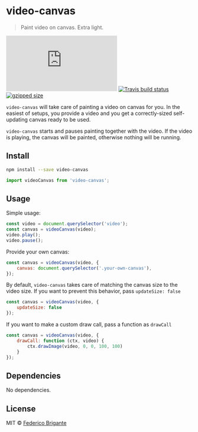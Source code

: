 # video-canvas

> Paint video on canvas. Extra light.

[![gzipped size](https://badges.herokuapp.com/size/github/bfred-it/video-canvas/master/dist/video-canvas.browser.js?gzip=true&label=gzipped%20size)](#readme)
[![Travis build status](https://api.travis-ci.org/bfred-it/video-canvas.svg?branch=master)](https://travis-ci.org/bfred-it/video-canvas)
[![gzipped size](https://img.shields.io/npm/v/video-canvas.svg)](https://www.npmjs.com/package/video-canvas) 

`video-canvas` will take care of painting a video on canvas for you. In the easiest of setups, you provide a video and you get a correctly-sized self-updating canvas ready to be used.

`video-canvas` starts and pauses painting together with the video. If the video is playing, the canvas will be painted, otherwise nothing will be running.

## Install

```sh
npm install --save video-canvas
```

```js
import videoCanvas from 'video-canvas';
```

## Usage

Simple usage:

```js
const video = document.querySelector('video');
const canvas = videoCanvas(video);
video.play();
video.pause();
```

Provide your own canvas:

```js
const canvas = videoCanvas(video, {
	canvas: document.querySelector('.your-own-canvas'),
});
```

By default, `video-canvas` takes care of matching the canvas size to the video size. If you want to prevent this behavior, pass `updateSize: false`

```js
const canvas = videoCanvas(video, {
	updateSize: false
});
```

If you want to make a custom draw call, pass a function as `drawCall`

```js
const canvas = videoCanvas(video, {
	drawCall: function (ctx, video) {
		ctx.drawImage(video, 0, 0, 100, 100)
	}
});
```

## Dependencies

No dependencies.

## License

MIT © [Federico Brigante](http://twitter.com/bfred_it)
